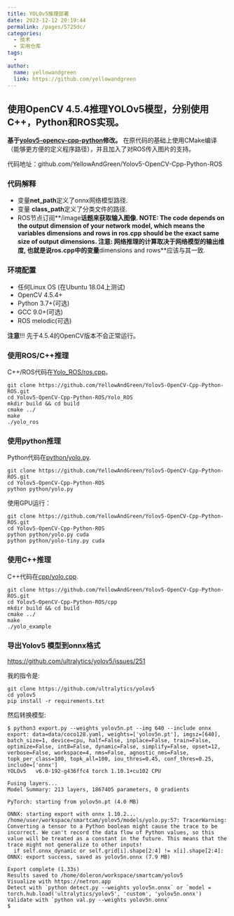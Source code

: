 ```yaml
---
title: YOLOv5推理部署
date: 2023-12-12 20:19:44
permalink: /pages/5725dc/
categories:
  - 技术
  - 实用仓库
tags:
  - 
author: 
  name: yellowandgreen
  link: https://github.com/yellowandgreen
---
```

## 使用OpenCV 4.5.4推理YOLOv5模型，分别使用C++，Python和ROS实现。

**基于**[**yolov5-opencv-cpp-python**](https://github.com/doleron/yolov5-opencv-cpp-python)**修改。** 在原代码的基础上使用CMake编译（能够更方便的定义程序路径），并且加入了对ROS传入图片的支持。

代码地址：github.com/YellowAndGreen/Yolov5-OpenCV-Cpp-Python-ROS

### 代码解释

- 变量**net_path**定义了onnx网络模型路径.
- 变量 **class_path**定义了分类文件的路径.
- ROS节点订阅**/image**话题来获取输入图像. NOTE: The code depends on the output dimension of your network model, which means the variables **dimensions and rows** in ros.cpp should be the exact same size of output dimensions. 注意: 网络推理的计算取决于网络模型的输出维度, 也就是说ros.cpp中的变量**dimensions and rows**应该与其一致. 

### 环境配置

- 任何Linux OS (在Ubuntu 18.04上测试)
- OpenCV 4.5.4+
- Python 3.7+(可选)
- GCC 9.0+(可选)
- ROS melodic(可选)

**注意**!!! 先于4.5.4的OpenCV版本不会正常运行。

### 使用ROS/C++推理

C++/ROS代码在[Yolo_ROS/ros.cpp](https://zhuanlan.zhihu.com/Yolo_ROS/ros.cpp)。

```
git clone https://github.com/YellowAndGreen/Yolov5-OpenCV-Cpp-Python-ROS.git
cd Yolov5-OpenCV-Cpp-Python-ROS/Yolo_ROS
mkdir build && cd build
cmake ../
make
./yolo_ros
```

### 使用python推理

Python代码在[python/yolo.py](https://zhuanlan.zhihu.com/python/yolo.py).

```
git clone https://github.com/YellowAndGreen/Yolov5-OpenCV-Cpp-Python-ROS.git
cd Yolov5-OpenCV-Cpp-Python-ROS
python python/yolo.py
```

使用GPU运行：

```
git clone https://github.com/YellowAndGreen/Yolov5-OpenCV-Cpp-Python-ROS.git
cd Yolov5-OpenCV-Cpp-Python-ROS
python python/yolo.py cuda
python python/yolo-tiny.py cuda
```

### 使用C++推理

C++代码在[cpp/yolo.cpp](https://zhuanlan.zhihu.com/cpp/yolo.cpp).

```
git clone https://github.com/YellowAndGreen/Yolov5-OpenCV-Cpp-Python-ROS.git
cd Yolov5-OpenCV-Cpp-Python-ROS/cpp
mkdir build && cd build
cmake ../
make
./yolo_example
```

### 导出Yolov5 模型到onnx格式

https://github.com/ultralytics/yolov5/issues/251

我的指令是:

```
git clone https://github.com/ultralytics/yolov5
cd yolov5
pip install -r requirements.txt
```

然后转换模型:

```
$ python3 export.py --weights yolov5n.pt --img 640 --include onnx
export: data=data/coco128.yaml, weights=['yolov5n.pt'], imgsz=[640], batch_size=1, device=cpu, half=False, inplace=False, train=False, optimize=False, int8=False, dynamic=False, simplify=False, opset=12, verbose=False, workspace=4, nms=False, agnostic_nms=False, topk_per_class=100, topk_all=100, iou_thres=0.45, conf_thres=0.25, include=['onnx']
YOLOv5   v6.0-192-g436ffc4 torch 1.10.1+cu102 CPU

Fusing layers... 
Model Summary: 213 layers, 1867405 parameters, 0 gradients

PyTorch: starting from yolov5n.pt (4.0 MB)

ONNX: starting export with onnx 1.10.2...
/home/user/workspace/smartcam/yolov5/models/yolo.py:57: TracerWarning: Converting a tensor to a Python boolean might cause the trace to be incorrect. We can't record the data flow of Python values, so this value will be treated as a constant in the future. This means that the trace might not generalize to other inputs!
  if self.onnx_dynamic or self.grid[i].shape[2:4] != x[i].shape[2:4]:
ONNX: export success, saved as yolov5n.onnx (7.9 MB)

Export complete (1.33s)
Results saved to /home/doleron/workspace/smartcam/yolov5
Visualize with https://netron.app
Detect with `python detect.py --weights yolov5n.onnx` or `model = torch.hub.load('ultralytics/yolov5', 'custom', 'yolov5n.onnx')
Validate with `python val.py --weights yolov5n.onnx`
$
```